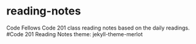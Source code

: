 # reading-notes
Code Fellows Code 201 class reading notes based on the daily readings.
#Code 201 Reading Notes
theme: jekyll-theme-merlot

